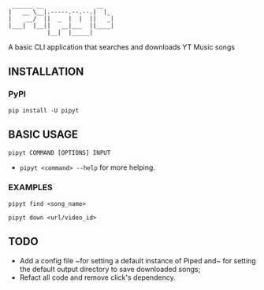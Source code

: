 ```
 ______ __               __
|   __ \__|.-----.--.--.|  |_
|    __/  ||  _  |  |  ||   _|
|___|  |__||   __|___  ||____|
           |__|  |_____|
```

A basic CLI application that searches and downloads YT Music songs

## INSTALLATION

### PyPI

`pip install -U pipyt`

## BASIC USAGE

```
pipyt COMMAND [OPTIONS] INPUT
```

- `pipyt <command> --help` for more helping.

### EXAMPLES

`pipyt find <song_name>`

`pipyt down <url/video_id>`

## TODO

- Add a config file ~for setting a default instance of Piped and~ for setting the default output directory to save downloaded songs;
- Refact all code and remove click's dependency.
